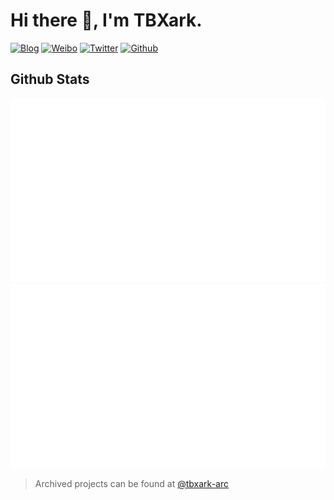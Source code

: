 # Hi there 👋, I'm TBXark.

[![Blog](https://img.shields.io/badge/Blog-444.svg)](https://www.tbxark.com)
[![Weibo](https://img.shields.io/badge/Weibo-ff2000.svg)](https://weibo.com/tbxark)
[![Twitter](https://img.shields.io/badge/Twitter-1190df.svg)](https://twitter.com/tbxark)
[![Github](https://img.shields.io/github/followers/tbxark?label=Follow&style=social)](https://github.com/tbxark)


## Github Stats

[![overview](https://raw.githubusercontent.com/TBXark/TBXark/refs/heads/stats/overview.svg)]([https://github.com/TBXark/TBXark](https://github.com/TBXark/github-status)) [![languages](https://raw.githubusercontent.com/TBXark/TBXark/refs/heads/stats/languages.svg)]([https://github.com/TBXark/TBXark](https://github.com/TBXark/github-status))


> Archived projects can be found at [@tbxark-arc](https://github.com/tbxark-arc)
